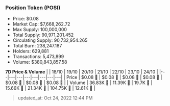 
  ### Position Token (POSI)
  - Price: $0.08
  - Market Cap: $7,668,262.72
  - Max Supply: 100,000,000
  - Total Supply: 90,971,201.452
  - Circulating Supply: 90,732,954.265
  - Total Burn: 238,247.187
  - Holders: 629,881
  - Transactions: 5,473,899
  - Volume: $380,843,857.58

  **7D Price & Volume**
  | | 18&#x2F;10 | 19&#x2F;10 | 20&#x2F;10 | 21&#x2F;10 | 22&#x2F;10 | 23&#x2F;10 | 24&#x2F;10 |
  |---|---|---|---|---|---|---|---|
  | Price | $0.08 🔻 | $0.08 🔻 | $0.08 🔻 | $0.08 🔻 | $0.08 🔻 | $0.08 🚀 | $0.08 🚀 |
  | Volume | 36.83K 🚀 | 11.39K 🔻 | 19.7K 🚀 | 15.66K 🔻 | 21.34K 🚀 | 104.75K 🚀 | 12.61K 🔻 |

  > updated_at: Oct 24, 2022 12:44 PM
